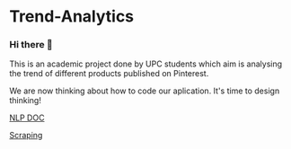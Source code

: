 # Trend-Analytics
### Hi there 👋
This is an academic project done by UPC students which aim is analysing the trend of different products published on Pinterest.

We are now thinking about how to code our aplication. It's time to design thinking! 

[NLP DOC](./NLP/README.md)

[Scraping](./Scraping/README.md)
